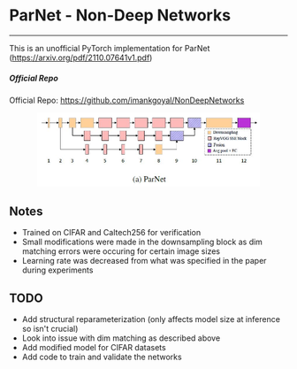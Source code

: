 # ParNet - Non-Deep Networks
---
This is an unofficial PyTorch implementation for ParNet (https://arxiv.org/pdf/2110.07641v1.pdf)

##### Official Repo
Official Repo: https://github.com/imankgoyal/NonDeepNetworks

<p align="center">
  <img src="https://raw.githubusercontent.com/hexhowells/Neural-Network-Implementations/main/models/ParNet/img/ParNet-Architecture.jpg" width=80%>
</p>

Notes
-----
- Trained on CIFAR and Caltech256 for verification
- Small modifications were made in the downsampling block as dim matching errors were occuring for certain image sizes
- Learning rate was decreased from what was specified in the paper during experiments

TODO
-----
- Add structural reparameterization (only affects model size at inference so isn't crucial)
- Look into issue with dim matching as described above
- Add modified model for CIFAR datasets
-  Add code to train and validate the networks
